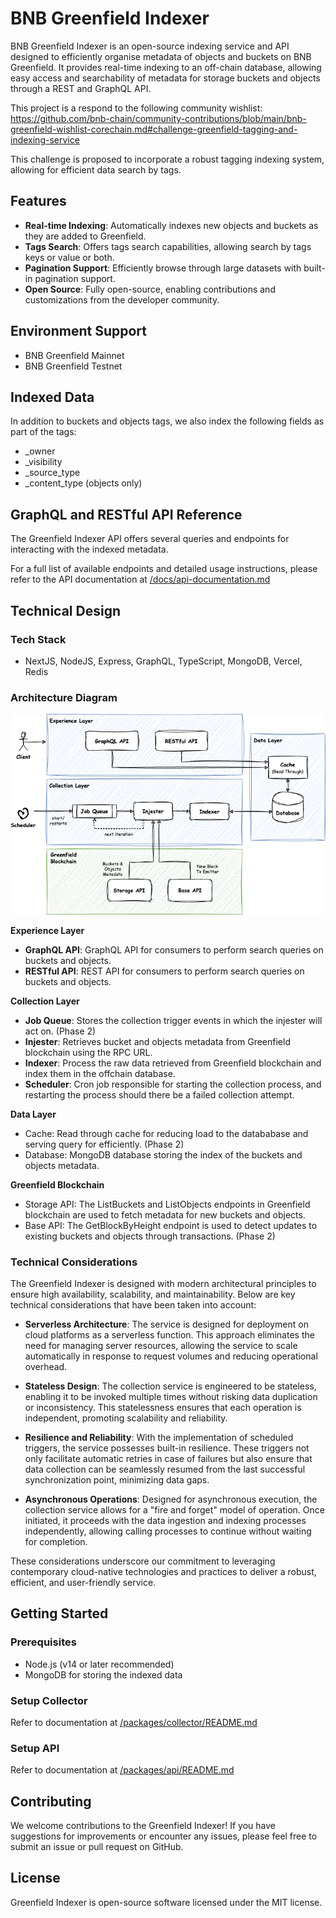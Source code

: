 # BNB Greenfield Indexer

BNB Greenfield Indexer is an open-source indexing service and API designed to efficiently organise metadata of objects and buckets on BNB Greenfield.
It provides real-time indexing to an off-chain database, allowing easy access and searchability of metadata for storage buckets and objects through a REST and GraphQL API.

This project is a respond to the following community wishlist:
https://github.com/bnb-chain/community-contributions/blob/main/bnb-greenfield-wishlist-corechain.md#challenge-greenfield-tagging-and-indexing-service

This challenge is proposed to incorporate a robust tagging indexing system, allowing for efficient data search by tags.

## Features

- **Real-time Indexing**: Automatically indexes new objects and buckets as they are added to Greenfield.
- **Tags Search**: Offers tags search capabilities, allowing search by tags keys or value or both.
- **Pagination Support**: Efficiently browse through large datasets with built-in pagination support.
- **Open Source**: Fully open-source, enabling contributions and customizations from the developer community.

## Environment Support

- BNB Greenfield Mainnet
- BNB Greenfield Testnet

## Indexed Data

In addition to buckets and objects tags, we also index the following fields as part of the tags:

- _owner
- _visibility
- _source_type
- _content_type (objects only)

## GraphQL and RESTful API Reference

The Greenfield Indexer API offers several queries and endpoints for interacting with the indexed metadata.

For a full list of available endpoints and detailed usage instructions, please refer to the API documentation at [/docs/api-documentation.md](/blob/main/docs/api-documentation.md)

## Technical Design

### Tech Stack

- NextJS, NodeJS, Express, GraphQL, TypeScript, MongoDB, Vercel, Redis

### Architecture Diagram

<p align="center">
    <img width="600px" src="docs/diagrams/greenfield-indexer-architecture.png" alt="">
</p>

**Experience Layer**

- **GraphQL API**: GraphQL API for consumers to perform search queries on buckets and objects.
- **RESTful API**: REST API for consumers to perform search queries on buckets and objects.

**Collection Layer**

- **Job Queue**: Stores the collection trigger events in which the injester will act on. (Phase 2)
- **Injester**: Retrieves bucket and objects metadata from Greenfield blockchain using the RPC URL.
- **Indexer**: Process the raw data retrieved from Greenfield blockchain and index them in the offchain database.
- **Scheduler**: Cron job responsible for starting the collection process, and restarting the process should there be a failed collection attempt.

**Data Layer**

- Cache: Read through cache for reducing load to the datababase and serving query for efficiently. (Phase 2)
- Database: MongoDB database storing the index of the buckets and objects metadata.

**Greenfield Blockchain**

- Storage API: The ListBuckets and ListObjects endpoints in Greenfield blockchain are used to fetch metadata for new buckets and objects.
- Base API: The GetBlockByHeight endpoint is used to detect updates to existing buckets and objects through transactions. (Phase 2)

### Technical Considerations

The Greenfield Indexer is designed with modern architectural principles to ensure high availability, scalability, and maintainability. Below are key technical considerations that have been taken into account:

- **Serverless Architecture**: The service is designed for deployment on cloud platforms as a serverless function. This approach eliminates the need for managing server resources, allowing the service to scale automatically in response to request volumes and reducing operational overhead.

- **Stateless Design**: The collection service is engineered to be stateless, enabling it to be invoked multiple times without risking data duplication or inconsistency. This statelessness ensures that each operation is independent, promoting scalability and reliability.

- **Resilience and Reliability**: With the implementation of scheduled triggers, the service possesses built-in resilience. These triggers not only facilitate automatic retries in case of failures but also ensure that data collection can be seamlessly resumed from the last successful synchronization point, minimizing data gaps.

- **Asynchronous Operations**: Designed for asynchronous execution, the collection service allows for a "fire and forget" model of operation. Once initiated, it proceeds with the data ingestion and indexing processes independently, allowing calling processes to continue without waiting for completion.

These considerations underscore our commitment to leveraging contemporary cloud-native technologies and practices to deliver a robust, efficient, and user-friendly service.

## Getting Started

### Prerequisites

- Node.js (v14 or later recommended)
- MongoDB for storing the indexed data

### Setup Collector

Refer to documentation at [/packages/collector/README.md](/blob/main/packages/collector/README.md)

### Setup API

Refer to documentation at [/packages/api/README.md](/blob/main/packages/api/README.md)

## Contributing

We welcome contributions to the Greenfield Indexer! If you have suggestions for improvements or encounter any issues, please feel free to submit an issue or pull request on GitHub.

## License

Greenfield Indexer is open-source software licensed under the MIT license.
